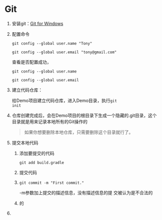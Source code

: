 # Git

1. 安装git：[Git for Windows](https://gitforwindows.org/)

2. 配置命令

   ```nginx
   git config --global user.name "Tony" 
   
   git config --global user.email "tony@gmail.com"
   ```

   查看是否配置成功，

   ```nginx
   git config --global user.name 
   
   git config --global user.email 
   ```

   

3. 建立代码仓库：

   给Demo项目建立代码仓库，进入Demo目录，执行<code>git init</code>

4. 仓库创建完成后，会在Demo项目的根目录下生成一个隐藏的.git目录，这个 目录就是用来记录本地所有的Git操作的

   >  如果你想要删除本地仓库，只需要删除这个目录就行了。

5. 提交本地代码

   1. 添加要提交的代码

      ```nginx
      git add build.gradle
      ```

      

   2. 提交代码

   3. ```nginx
      git commit -m "First commit."
      ```

      -m参数加上提交的描述信息，没有描述信息的提 交被认为是不合法的

   4. 的

6. 
